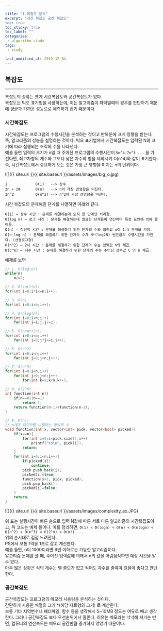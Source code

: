 ```yaml
---

title: "1.복잡도 분석"  
excerpt: "시간 복잡도 공간 복잡도"  
toc: true  
toc_sticky: true  
toc_label: ""  
categories:  
 - algorithm_study  
tags:  
 - study

last_modified_at: 2019-12-04
---
```


## 복잡도

- - -
  
복잡도의 종류는 크게 시간복잡도와 공간복잡도가 있다.  
복잡도는 빅오 표기법을 사용하는데, 이는 알고리즘이 최악일때의 경우를 판단하기 때문에 평균과 가까운 성능으로 예측하기 쉽기 때문이다. 


### 시간복잡도  

시간복잡도는 프로그램의 수행시간을 분석하는 것이고 반복문에 크게 영향을 받는다. 즉, 알고리즘의 성능을 설명하는 것이다.
빅오 표기법에서 시간복잡도는 입력된 N의 크기에 따라 실행되는 조작의 수를 나타낸다.  
예를 들면 입력의 크기가 n일 때 주어진 프로그램의 수행시간이 `5n^4-7n^3 ...` 을 가진다면, 최고차항의 계수와 그보다 낮은 차수의 항을 제외시켜 O(n^4)와 같이 표기한다.  
즉, 시간복잡도에서 중요하게 보는 것은 가장 큰 영향을 미치는 n의 단위이다.  


![]({{ site.url }}{{ site.baseurl }}/assets/images/big_o.jpg)

```t
1             O(1)   --> 상수
2n + 20       O(n)   --> n이 가장 큰영향을 미친다.
3n^2          O(n^2) --> n^2이 가장 큰영향을 미친다.

```

시간 복잡도의 문제해결 단계를 나열하면 아래와 같다.

```t
O(1) – 상수 시간 : 문제를 해결하는데 오직 한 단계만 처리함.
O(log n) – 로그 시간 : 문제를 해결하는데 필요한 단계들이 연산마다 특정 요인에 의해 줄어듬.
O(n) – 직선적 시간 : 문제를 해결하기 위한 단계의 수와 입력값 n이 1:1 관계를 가짐.
O(n log n) : 문제를 해결하기 위한 단계의 수가 N*(log2N) 번만큼의 수행시간을 가진다. (선형로그형)
O(n^2) – 2차 시간 : 문제를 해결하기 위한 단계의 수는 입력값 n의 제곱.
O(C^n) – 지수 시간 : 문제를 해결하기 위한 단계의 수는 주어진 상수값 C 의 n 제곱.
```

예제를 보면

```cpp
// 1. O(log(n))
while(n)
	n/=2;

// 2. O(sqrt(n))
for(int i=0;i*i<=n;i++);

// 3. O(n)
for(int i=0;i<n;i++);

// 4. O(nlog(n))
for(int i=0;i<n;i++)
	for(int j=i;j;j/=2);

// 5. O(nsqrt(n))
for(int i=0;i<n;i++)
	for(int j=0;j*j<=i;j++);

// 6. O(n^2)
for(int i=0;i<n;i++)
	for(int j=0;j<n;j++);

// 7. O(n^3)
for(int i=0;i<n;i++)
	for(int j=0;j<n;j++)
		for(int k=0;k<n;k++);

// 8. O(2^n)
int function(int n){
	if(n==0||n==1)
		return 1;
	return function(n-1)+function(n-2);
}

// 9. O(n!)
// n개의 데이터를 나열하는 방법의 수
void function(int x, vector<int> pick, vector<bool> picked){
	if(x==n){
		for(int i=0;i<pick.size();i++)
			printf("%d\n", pick[i]);
		return;
	}
	for(int i=0;i<n;i++){
		if(picked[i])
			continue;
		pick.push_back(i);
		picked[i]=true;
		function(x+1, pick, picked);
		pick.pop_back();
		picked[i]=false;
	}
	return;
}

```

![]({{ site.url }}{{ site.baseurl }}/assets/images/complexity_ex.JPG)

위 표는 실행시간이 빠른 순으로 입력 N값에 따른 서로 다른 알고리즘의 시간복잡도이고, 위 코드는 예제 들이다. 이를 정리하면,
`O(1) < O(logn) < O(n) < O(nlogn) < O(n^2) < O(n^3) < O(2^n) < O(n!) ...`  
위의 순서대로 점점 느려진다.  
PS에서 보통 1억을 1초로 잡고 계산한다.  
예를 들면, n이 1000이라면 6번 이하로는 가능한 알고리즘이다.  
알고리즘 문제를 풀 때, 주어진 입력값에 의해서 n의 값을 어림짐작하면 예상 시간을 알 수 있다.  
아주 많은 상황은 식의 계수는 별 쓸모가 없고 적어도 차수를 줄여야 효율이 좋다고 판단한다.

### 공간복잡도

공간복잡도는 프로그램의 메모리 사용량을 분석하는 것이다.  
간단하게 사용한 배열의 크기 *(해당 자료형의 크기) 로 계산한다.  
보통 기타 지역변수나 헤더파일, 함수 등을 생각해서 5~10MB 정도는 여유로 빼고 생각한다. 그러나 공간복잡도 보다 우선순위에서 밀린다. 이유는 메모리는 넉넉해 져가는 반면, 컴퓨터의 연산속도는 메모리 공간만큼 증가하지 않았기 때문이다.